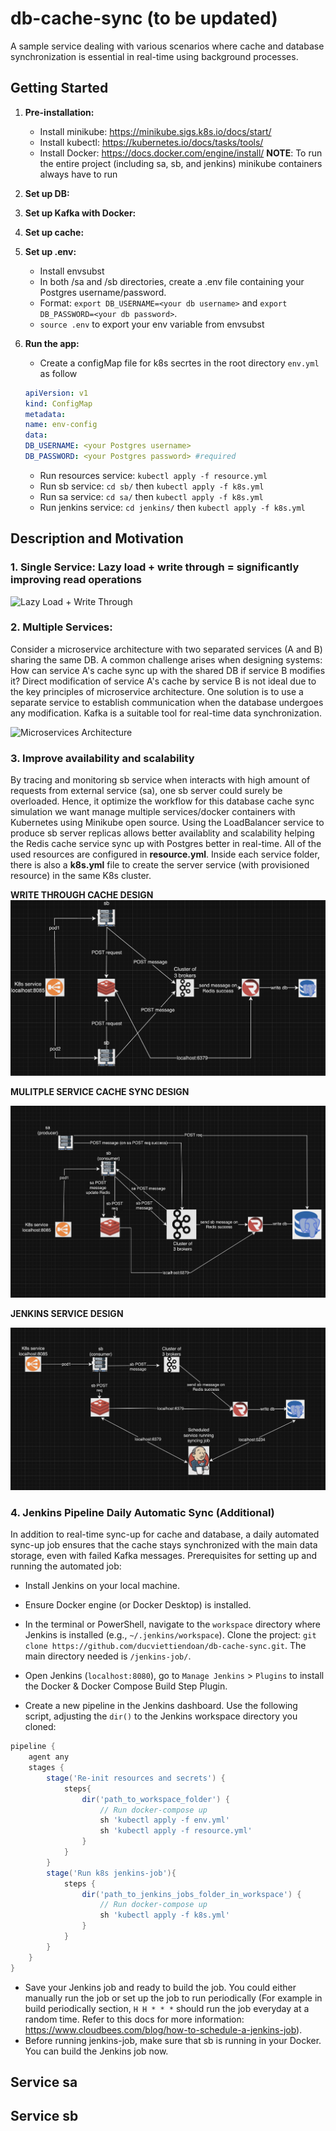 # db-cache-sync (to be updated)

A sample service dealing with various scenarios where cache and database synchronization is essential in real-time using background processes.

## Getting Started
1. **Pre-installation:**
    - Install minikube: https://minikube.sigs.k8s.io/docs/start/
    - Install kubectl: https://kubernetes.io/docs/tasks/tools/
    - Install Docker: https://docs.docker.com/engine/install/ 
    **NOTE**: To run the entire project (including sa, sb, and jenkins) minikube containers always have to run 

2. **Set up DB:**
   
3. **Set up Kafka with Docker:**
   
4. **Set up cache:**
   
5. **Set up .env:**
    - Install envsubst
    - In both /sa and /sb directories, create a .env file containing your Postgres username/password.
    - Format: `export DB_USERNAME=<your db username>` and `export DB_PASSWORD=<your db password>`.
    - `source .env` to export your env variable from envsubst

6. **Run the app:**
    - Create a configMap file for k8s secrtes in the root directory `env.yml` as follow
    ```YAML
    apiVersion: v1
    kind: ConfigMap
    metadata:
    name: env-config
    data:
    DB_USERNAME: <your Postgres username>
    DB_PASSWORD: <your Postgres password> #required
    ```
    - Run resources service: `kubectl apply -f resource.yml`
    - Run sb service: `cd sb/` then `kubectl apply -f k8s.yml`
    - Run sa service: `cd sa/` then `kubectl apply -f k8s.yml`
    - Run jenkins service: `cd jenkins/` then `kubectl apply -f k8s.yml`

## Description and Motivation

### 1. Single Service: Lazy load + write through = significantly improving read operations

![Lazy Load + Write Through](url_to_image1)

### 2. Multiple Services: 

Consider a microservice architecture with two separated services (A and B) sharing the same DB. A common challenge arises when designing systems: How can service A's cache sync up with the shared DB if service B modifies it? Direct modification of service A's cache by service B is not ideal due to the key principles of microservice architecture. One solution is to use a separate service to establish communication when the database undergoes any modification. Kafka is a suitable tool for real-time data synchronization.

![Microservices Architecture](url_to_image2)

### 3. Improve availability and scalability
By tracing and monitoring sb service when interacts with high amount of requests from external service (sa), one sb server could surely be overloaded. Hence, it optimize the workflow for this database cache sync simulation we want manage multiple services/docker containers with Kubernetes using Minikube open source. Using the LoadBalancer service to produce sb server replicas allows better availablity and scalability helping the Redis cache service sync up with Postgres better in real-time. All of the used resources are configured in **resource.yml**. Inside each service folder, there is also a **k8s.yml** file to create the server service (with provisioned resource) in the same K8s cluster. 

**WRITE THROUGH CACHE DESIGN**
![Write Through cache design](/images/wt.png)

**MULITPLE SERVICE CACHE SYNC DESIGN**

![Multiple service design](/images/multi-serv.png)

**JENKINS SERVICE DESIGN**

![Jenkins scheduled syncing job](/images/jenkins.png)

### 4. Jenkins Pipeline Daily Automatic Sync (Additional)

In addition to real-time sync-up for cache and database, a daily automated sync-up job ensures that the cache stays synchronized with the main data storage, even with failed Kafka messages. Prerequisites for setting up and running the automated job:

- Install Jenkins on your local machine.
- Ensure Docker engine (or Docker Desktop) is installed.
- In the terminal or PowerShell, navigate to the `workspace` directory where Jenkins is installed (e.g., `~/.jenkins/workspace`). Clone the project: `git clone https://github.com/ducviettiendoan/db-cache-sync.git`. The main directory needed is `/jenkins-job/`.

- Open Jenkins (`localhost:8080`), go to `Manage Jenkins` > `Plugins` to install the Docker & Docker Compose Build Step Plugin.

- Create a new pipeline in the Jenkins dashboard. Use the following script, adjusting the `dir()` to the Jenkins workspace directory you cloned:

```Groovy
pipeline {
    agent any
    stages {
        stage('Re-init resources and secrets') {
            steps{
                dir('path_to_workspace_folder') {
                    // Run docker-compose up
                    sh 'kubectl apply -f env.yml'
                    sh 'kubectl apply -f resource.yml'
                }
            }
        }
        stage('Run k8s jenkins-job'){
            steps {
                dir('path_to_jenkins_jobs_folder_in_workspace') {
                    // Run docker-compose up
                    sh 'kubectl apply -f k8s.yml'
                }
            }
        }
    }
}
```
- Save your Jenkins job and ready to build the job. You could either manually run the job or set up the job to run periodically (For example in build periodically section, `H H * * *` should run the job everyday at a random time. Refer to this docs for more information: https://www.cloudbees.com/blog/how-to-schedule-a-jenkins-job). 
- Before running jenkins-job, make sure that sb is running in your Docker. You can build the Jenkins job now.
## Service sa

## Service sb

